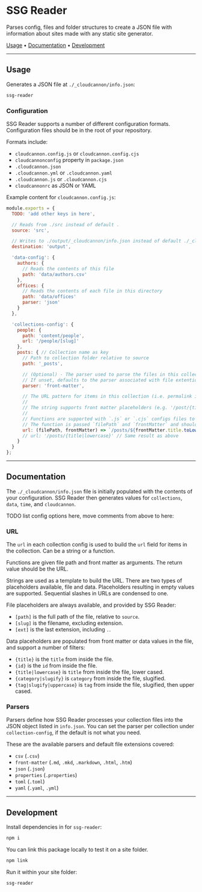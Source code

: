 # SSG Reader

Parses config, files and folder structures to create a JSON file with information about
sites made with any static site generator.

[Usage](#usage) &bull; [Documentation](#documentation) &bull; [Development](#development)

***

## Usage

Generates a JSON file at `./_cloudcannon/info.json`:

```bash
ssg-reader
```

### Configuration

SSG Reader supports a number of different configuration formats.
Configuration files should be in the root of your repository.

Formats include:

- `cloudcannon.config.js` or `cloudcannon.config.cjs`
- `cloudcannonconfig` property in `package.json`
- `.cloudcannon.json`
- `.cloudcannon.yml` or `.cloudcannon.yaml`
- `.cloudcannon.js` or `.cloudcannon.cjs`
- `cloudcannonrc` as JSON or YAML

Example content for `cloudcannon.config.js`:

```javascript
module.exports = {
  TODO: 'add other keys in here',

  // Reads from ./src instead of default .
  source: 'src',

  // Writes to ./output/_cloudcannon/info.json instead of default ./_cloudcannon/info.json
  destination: 'output',

  'data-config': {
    authors: {
      // Reads the contents of this file
      path: 'data/authors.csv'
    },
    offices: {
      // Reads the contents of each file in this directory
      path: 'data/offices'
      parser: 'json'
    }
  },

  'collections-config': {
    people: {
      path: 'content/people',
      url: '/people/[slug]'
    },
    posts: { // Collection name as key
      // Path to collection folder relative to source
      path: '_posts',

      // (Optional) - The parser used to parse the files in this collection
      // If unset, defaults to the parser associated with file extention.
      parser: 'front-matter',

      // The URL pattern for items in this collection (i.e. permalink in many SSGs). Either a string or function.
      //
      // The string supports front matter placeholders (e.g. '/post/{title}' where '{title}' is defined in front matter for each file).
      //
      // Functions are supported with `.js` or `.cjs` configs files to dynamically set URLs.
      // The function is passed `filePath` and `frontMatter` and should return a slash-prefixed URL string.
      url: (filePath, frontMatter) => `/posts/${frontMatter.title.toLowerCase()}`
      // url: '/posts/{title|lowercase}' // Same result as above
    }
  }
};
```

***

## Documentation

The `./_cloudcannon/info.json` file is initially populated with the contents
of your configuration. SSG Reader then generates values for `collections`,
`data`, `time`, and `cloudcannon`.

TODO list config options here, move comments from above to here:

### URL

The `url` in each collection config is used to build the `url` field for items in the collection.
Can be a string or a function.

Functions are given file path and front matter as arguments. The return value should be the URL.

Strings are used as a template to build the URL.
There are two types of placeholders available, file and data.
Placeholders resulting in empty values are supported. Sequential slashes in URLs are condensed to one.

File placeholders are always available, and provided by SSG Reader:

- `[path]` is the full path of the file, relative to `source`.
- `[slug]` is the filename, excluding extension.
- `[ext]` is the last extension, including `.`.

Data placeholders are populated from front matter or data values in the file, and support a number of filters:

- `{title}` is the `title` from inside the file.
- `{id}` is the `id` from inside the file.
- `{title|lowercase}` is `title` from inside the file, lower cased.
- `{category|slugify}` is `category` from inside the file, slugified.
- `{tag|slugify|uppercase}` is `tag` from inside the file, slugified, then upper cased.

### Parsers

Parsers define how SSG Reader processes your collection files into the JSON
object listed in `info.json`. You can set the parser per collection under
`collection-config`, if the default is not what you need.

These are the available parsers and default file extensions covered:

- `csv` (`.csv`)
- `front-matter` (`.md`, `.mkd`, `.markdown`, `.html`, `.htm`)
- `json` (`.json`)
- `properties` (`.properties`)
- `toml` (`.toml`)
- `yaml` (`.yaml`, `.yml`)

***

## Development

Install dependencies in for `ssg-reader`:

```bash
npm i
```

You can link this package locally to test it on a site folder.

```bash
npm link
```

Run it within your site folder:

```bash
ssg-reader
```
